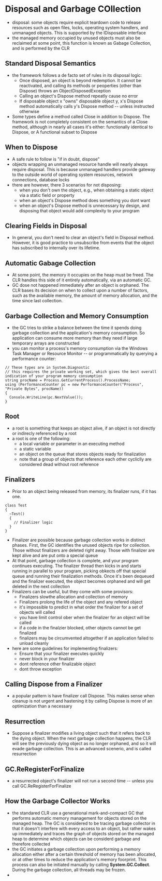 # Disposal and Garbage COllection
  * disposal: some objects require explicit teardown code to release resources such as open files, locks, operating system handlers, and unmanaged objects. This is supported by the IDisposable interface
  * the managed memory occupied by unused objects must also be reclaimed at some point, this function is known as Gabage Collection, and is performed by the CLR

## Standard Disposal Semantics
  * the framework follows a de facto set of rules in its disposal logic:
    * Once disposed, an object is beyond redemption. It cannot be reactivated, and calling its methods or peoperties (other than Dispose) throws an ObjectDisposedException
    * Calling an object's Dispose method repeatly cause no error
    * If disposable object x "owns" disposable object y, x's Dispose method automatically calls y's Dispose method -- unless instructed otherwise
  * Some types define a method called Close in addition to Dispose. The framework is not completely consistent on the semantics of a Close method, although in nearly all cases it's either: functionally identical to Dispose, or A functional subset to Dispose

## When to Dispose
  * A safe rule to follow is "if in doubt, dispose"
  * objects wrapping an unmanaged resource handle will nearly always require disposal. This is because unmanaged handlers provide gateway to the outside world of operating system resources, network connections, database locks
  * there are however, there 3 scenarios for not disposing:
    * when you don't own the object, e.g., when obtaining a static object via a static field or property
    * when an object's Dispose method does something you dont want
    * when an object's Dispose method is unnecessary by design, and disposing that object would add complexity to your program
  
## Clearing Fields in Disposal
  * In general, you don't need to clear an object's field in Disposal method. However, it is good practice to unsubscribe from events that the object has subscribed to internally over its lifetime.

## Automatic Gabage Collection
  * At some point, the memory it occupies on the heap must be freed. The CLR handles this side of it entirely automatically, via an automatic GC.
  * GC dose not happened immediately after an object is orphaned. The CLR bases its decision on when to collect upon a number of factors, such as the available memory, the amount of memory allocation, and the time since last collection.

## Garbage Collection and Memory Consumption
  * the GC tries to strike a balance between the time it spends doing garbage collection and the application's memory consumption. So application can consume more memory than they need if large temporary arrays are constructed
  * you can monitor a process's memory consumption via the Windows Task Manager or Resource Monitor -- or programmatically by querying a performance counter:
  ```
  // These types are in System.Diagnostic
  // this requires the private working set, which gives the best overall indication of your program memory consumption
  string procName = Process.GetCurrentProcess().ProcessName;
  using (PerformanceCounter pc = new PerformanceCounter("Process", "Private Bytes", procName))
  {
    Console.WriteLine(pc.NextValue());
  }
  ```

## Root
  * a root is something that keeps an object alive, if an object is not directly or indirecly referenced by a root
  * a root is one of the following:
    * a local variable or parameter in an executing method
    * a static variable
    * an object on the queue that stores objects ready for finalization
    * note that a group of objects that reference each other cycliclly are considered dead without root reference

## Finalizers
  * Prior to an object being released from memory, its finalizer runs, if it has one.
  ```
  class Test
  {
    ~Test()
    {
      // Finalizer logic
    }
  }
  ```
  * Finalizer are possible because garbage collection works in distinct phases. First, the GC identifies the unused objects ripe for collection. Those without finalizers are deleted right away. Those with finalizer are kept alive and are put onto a special queue
  * At that point, garbage collection is complete, and your program continues executing. The finalizer thread then kicks in and starts running in parallel to your program, picking obkects off that special queue and running their finalization methods. Once it's been dequeued and the finalizer executed, the object becomes orphaned and will get deleted  in the next collection
  * Finalizers can be useful, but they come with some provisors:
    * Finalizers slowthe allocation and collection of memory
    * Finalizers prolong the life of the object and any refered object
    * it's impossible to predict in what order the finalizer for a set of objects will called
    * you have limit control ober when the finalizer for an object will be called
    * if a code in the finalzier blocked, other objects cannot be get finalized
    * finalizers may be circumvented altogether if an application failed to unload cleanly
  * here are some guidelines for implementing finalizers:
    * Ensure that your finalizer executes quickly
    * never block in your finalizer
    * dont reference other finalizable object
    * dont throw exception
    
## Calling Dispose from a Finalizer
  * a popular pattern is have finalizer call Dispose. This makes sense when cleanup is not urgent and hastening it by calling Dispose is more of an optimization than a necessary

## Resurrection
  * Suppose a finalizer modifies a living object such that it refers back to the dying object. When the next garbage collection happens, the CLR will see the previously dying object as no longer orphaned, and so it will evade garbage collection. This is an advanced scenerio, and is called resurrection

## GC.ReRegisterForFinalize
  * a resurrected object's finalizer will not run a second time -- unless you call GC.ReRegisterForFinalize

## How the Garbage Collector Works
  * the standared CLR use a generational mark-and-compact GC that performs automatic memory management for objects stored on the managed heap. The GC is considered to be tracing garbage collector in that it doesn't interfere with every access to an object, but rather wakes up immediately and traces the graph of objects stored on the managed heap to determine which objects can be considerd garbage and therefore collected
  * the GC initiates a garbage collection upon performing a memory allocation either after a certain threshold of memory has been allocated, or at other times to reduce the application's memory foorprint. This process can also be initiated manually by calling **System.GC.Collect**. During the garbage collection, all threads may be frozen.
  * 



















